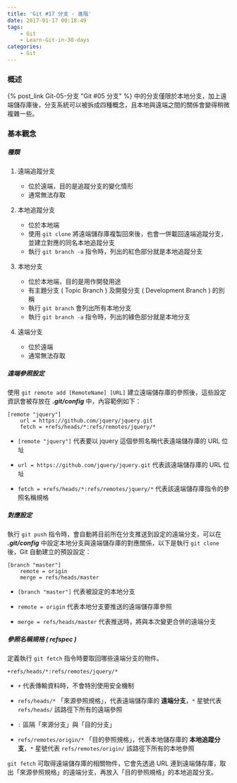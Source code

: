 ```yaml
---
title: 'Git #17 分支 - 進階'
date: 2017-01-17 00:18:49
tags:
    - Git
    - Learn-Git-in-30-days
categories:
    - Git
---
```

### 概述
{% post_link Git-05-分支 "Git #05 分支" %} 中的分支僅限於本地分支，加上遠端儲存庫後，分支系統可以被拆成四種概念，且本地與遠端之間的關係會變得稍微複雜一些。

<!-- more -->

### 基本觀念
##### 種類
1. 遠端追蹤分支
    - 位於遠端，目的是追蹤分支的變化情形
    - 通常無法存取


2. 本地追蹤分支
    - 位於本地端    
    - 使用 `git clone` 將遠端儲存庫複製回來後，也會一併載回遠端追蹤分支，並建立對應的同名本地追蹤分支
    - 執行 `git branch -a` 指令時，列出的紅色部分就是本地追蹤分支


3. 本地分支
    - 位於本地端，目的是用作開發用途
    - 有主題分支 ( Topic Branch ) 及開發分支 ( Development Branch ) 的別稱
    - 執行 `git branch` 會列出所有本地分支
    - 執行 `git branch -a` 指令時，列出的綠色部分就是本地分支


4. 遠端分支
    - 位於遠端
    - 通常無法存取


##### 遠端參照設定
使用 `git remote add [RemoteName] [URL]` 建立遠端儲存庫的參照後，這些設定資訊會被存放在 ***.git/config*** 中，內容範例如下：


```
[remote "jquery"]
    url = https://github.com/jquery/jquery.git
    fetch = +refs/heads/*:refs/remotes/jquery/*
```


 - `[remote "jquery"]`
代表要以 jquery 這個參照名稱代表遠端儲存庫的 URL 位址


 - `url = https://github.com/jquery/jquery.git`
代表該遠端儲存庫的 URL 位址


 - `fetch = +refs/heads/*:refs/remotes/jquery/*`
代表該遠端儲存庫指令的參照名稱規格


##### 對應設定
執行 `git push` 指令時，會自動將目前所在分支推送到設定的遠端分支，可以在 ***.git/config*** 中設定本地分支與遠端儲存庫的對應關係，以下是執行 `git clone` 後，Git 自動建立的預設設定：


```
[branch "master"]
    remote = origin
    merge = refs/heads/master
```


 - `[branch "master"]`
代表被設定的本地分支

 - `remote = origin`
代表本地分支要推送的遠端儲存庫參照

 - `merge = refs/heads/master`
代表推送時，將與本次變更合併的遠端分支


##### 參照名稱規格 ( refspec )
定義執行 `git fetch` 指令時要取回哪些遠端分支的物件。

```
+refs/heads/*:refs/remotes/jquery/*
```

 - `+`
代表傳輸資料時，不會特別使用安全機制


 - `refs/heads/*`
「來源參照規格」，代表遠端儲存庫的 **遠端分支**，`*` 星號代表 `refs/heads/` 該路徑下所有的遠端參照


 - `:`
區隔「來源分支」與「目的分支」

 - `refs/remotes/origin/*`
「目的參照規格」，代表本地儲存庫的 **本地追蹤分支**，`*` 星號代表 `refs/remotes/origin/` 該路徑下所有的本地參照


`git fetch` 可取得遠端儲存庫的相關物件，它會先透過 URL 連到遠端儲存庫，取出「來源參照規格」的遠端分支，再放入「目的參照規格」的本地追蹤分支。